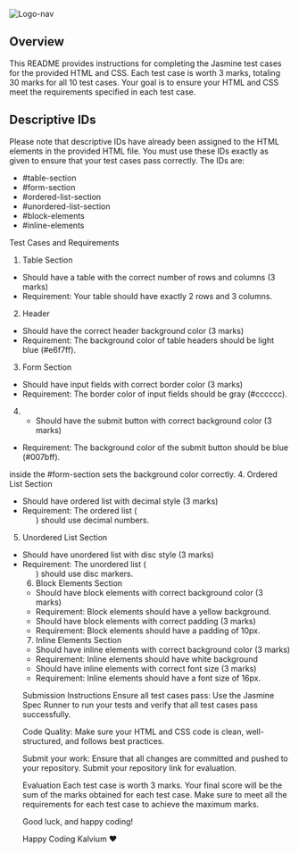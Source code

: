 ![Logo-nav](https://s3.ap-south-1.amazonaws.com/kalvi-education.github.io/front-end-web-development/Kalvium-Logo.png)

## Overview
This README provides instructions for completing the Jasmine test cases for the provided HTML and CSS. Each test case is worth 3 marks, totaling 30 marks for all 10 test cases. Your goal is to ensure your HTML and CSS meet the requirements specified in each test case.

## Descriptive IDs
Please note that descriptive IDs have already been assigned to the HTML elements in the provided HTML file. You must use these IDs exactly as given to ensure that your test cases pass correctly. The IDs are:
- #table-section
- #form-section
- #ordered-list-section
- #unordered-list-section
- #block-elements
- #inline-elements

Test Cases and Requirements
1. Table Section
- Should have a table with the correct number of rows and columns (3 marks)
- Requirement: Your table should have exactly 2 rows and 3 columns.

2. Header
- Should have the correct header background color (3 marks)
- Requirement: The background color of table headers should be light blue (#e6f7ff).

3. Form Section
- Should have input fields with correct border color (3 marks)
- Requirement: The border color of input fields should be gray (#cccccc).

4. - Should have the submit button with correct background color (3 marks)
- Requirement: The background color of the submit button should be blue (#007bff).

inside the #form-section sets the background color correctly.
4. Ordered List Section
- Should have ordered list with decimal style (3 marks)
- Requirement: The ordered list (<ol>) should use decimal numbers.

5. Unordered List Section
- Should have unordered list with disc style (3 marks)
- Requirement: The unordered list (<ul>) should use disc markers.

6. Block Elements Section
- Should have block elements with correct background color (3 marks)
- Requirement: Block elements should have a yellow background.
- Should have block elements with correct padding (3 marks)
- Requirement: Block elements should have a padding of 10px.

7. Inline Elements Section
- Should have inline elements with correct background color (3 marks)
- Requirement: Inline elements should have white background
- Should have inline elements with correct font size (3 marks)
- Requirement: Inline elements should have a font size of 16px.

Submission Instructions
Ensure all test cases pass: Use the Jasmine Spec Runner to run your tests and verify that all test cases pass successfully.

Code Quality: Make sure your HTML and CSS code is clean, well-structured, and follows best practices.

Submit your work: Ensure that all changes are committed and pushed to your repository. Submit your repository link for evaluation.

Evaluation
Each test case is worth 3 marks. Your final score will be the sum of the marks obtained for each test case. Make sure to meet all the requirements for each test case to achieve the maximum marks.

Good luck, and happy coding!



Happy Coding Kalvium ❤️
